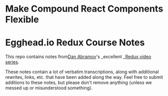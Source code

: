 # Make Compound React Components Flexible



# Egghead.io Redux Course Notes

This repo contains notes from[Dan Abramov](https://github.com/gaearon)'s _excellent _[Redux video series](https://egghead.io/lessons/javascript-redux-the-single-immutable-state-tree).

These notes contain a lot of verbatim transcriptions, along with additional rewrites, links, etc. that have been added along the way. Feel free to submit additions to these notes, but please don't remove anything \(unless we messed up or misunderstood something\).



